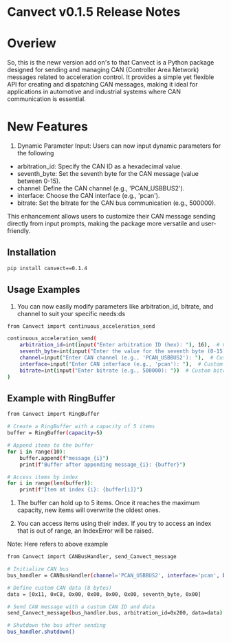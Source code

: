 # Canvect v0.1.5 Release Notes

# Overiew
So, this is the newr version add on's to that Canvect is a Python package designed for sending and managing CAN (Controller Area Network) messages related to acceleration control. It provides a simple yet flexible API for creating and dispatching CAN messages, making it ideal for applications in automotive and industrial systems where CAN communication is essential.

# New Features
1. Dynamic Parameter Input: Users can now input dynamic parameters for the following

- arbitration_id: Specify the CAN ID as a hexadecimal value.
- seventh_byte: Set the seventh byte for the CAN message (value between 0-15).
- channel: Define the CAN channel (e.g., 'PCAN_USBBUS2').
- interface: Choose the CAN interface (e.g., 'pcan').
- bitrate: Set the bitrate for the CAN bus communication (e.g., 500000).

This enhancement allows users to customize their CAN message sending directly from input prompts, making the package more versatile and user-friendly.

## Installation

```bash
pip install canvect==0.1.4

```

## Usage Examples

1. You can now easily modify parameters like arbitration_id, bitrate, and channel to suit your specific needs:ds

```bash 
from Canvect import continuous_acceleration_send

continuous_acceleration_send(
    arbitration_id=int(input("Enter arbitration ID (hex): "), 16),  # Custom CAN ID
    seventh_byte=int(input("Enter the value for the seventh byte (0-15): ")),  # Seventh byte
    channel=input("Enter CAN channel (e.g., 'PCAN_USBBUS2'): "),  # Custom CAN channel
    interface=input("Enter CAN interface (e.g., 'pcan'): "),  # Custom interface
    bitrate=int(input("Enter bitrate (e.g., 500000): "))  # Custom bitrate
)

```


## Example with RingBuffer

```bash 
from Canvect import RingBuffer

# Create a RingBuffer with a capacity of 5 items
buffer = RingBuffer(capacity=5)

# Append items to the buffer
for i in range(10):
    buffer.append(f"message_{i}")
    print(f"Buffer after appending message_{i}: {buffer}")

# Access items by index
for i in range(len(buffer)):
    print(f"Item at index {i}: {buffer[i]}")


```
1. The buffer can hold up to 5 items. Once it reaches the maximum capacity, new items will overwrite the oldest ones.

2. You can access items using their index. If you try to access an index that is out of range, an IndexError will be raised.

Note: Here refers to above example


```bash 
from Canvect import CANBusHandler, send_Canvect_message

# Initialize CAN bus
bus_handler = CANBusHandler(channel='PCAN_USBBUS2', interface='pcan', bitrate=500000)

# Define custom CAN data (8 bytes)
data = [0x11, 0xC8, 0x00, 0x00, 0x00, 0x00, seventh_byte, 0x00]

# Send CAN message with a custom CAN ID and data
send_Canvect_message(bus_handler.bus, arbitration_id=0x200, data=data)

# Shutdown the bus after sending
bus_handler.shutdown()

```
